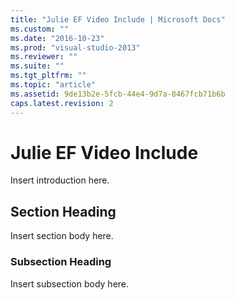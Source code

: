 ```yaml
---
title: "Julie EF Video Include | Microsoft Docs"
ms.custom: ""
ms.date: "2016-10-23"
ms.prod: "visual-studio-2013"
ms.reviewer: ""
ms.suite: ""
ms.tgt_pltfrm: ""
ms.topic: "article"
ms.assetid: 9de13b2e-5fcb-44e4-9d7a-8467fcb71b6b
caps.latest.revision: 2
---
```

# Julie EF Video Include
Insert introduction here.  
  
## Section Heading  
 Insert section body here.  
  
### Subsection Heading  
 Insert subsection body here.